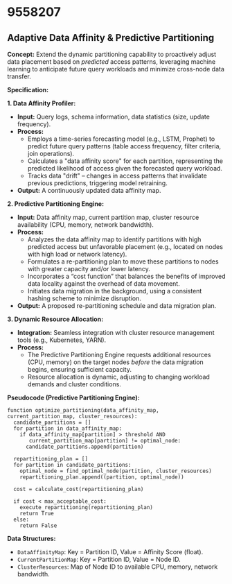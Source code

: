 # 9558207

## Adaptive Data Affinity & Predictive Partitioning

**Concept:** Extend the dynamic partitioning capability to proactively adjust data placement based on *predicted* access patterns, leveraging machine learning to anticipate future query workloads and minimize cross-node data transfer.

**Specification:**

**1. Data Affinity Profiler:**

*   **Input:** Query logs, schema information, data statistics (size, update frequency).
*   **Process:**
    *   Employs a time-series forecasting model (e.g., LSTM, Prophet) to predict future query patterns (table access frequency, filter criteria, join operations).
    *   Calculates a "data affinity score" for each partition, representing the predicted likelihood of access given the forecasted query workload.
    *   Tracks data "drift" – changes in access patterns that invalidate previous predictions, triggering model retraining.
*   **Output:**  A continuously updated data affinity map.

**2. Predictive Partitioning Engine:**

*   **Input:** Data affinity map, current partition map, cluster resource availability (CPU, memory, network bandwidth).
*   **Process:**
    *   Analyzes the data affinity map to identify partitions with high predicted access but unfavorable placement (e.g., located on nodes with high load or network latency).
    *   Formulates a re-partitioning plan to move these partitions to nodes with greater capacity and/or lower latency.
    *   Incorporates a “cost function” that balances the benefits of improved data locality against the overhead of data movement.
    *   Initiates data migration in the background, using a consistent hashing scheme to minimize disruption.
*   **Output:** A proposed re-partitioning schedule and data migration plan.

**3.  Dynamic Resource Allocation:**

*   **Integration:**  Seamless integration with cluster resource management tools (e.g., Kubernetes, YARN).
*   **Process:**
    *   The Predictive Partitioning Engine requests additional resources (CPU, memory) on the target nodes *before* the data migration begins, ensuring sufficient capacity.
    *   Resource allocation is dynamic, adjusting to changing workload demands and cluster conditions.

**Pseudocode (Predictive Partitioning Engine):**

```pseudocode
function optimize_partitioning(data_affinity_map, current_partition_map, cluster_resources):
  candidate_partitions = []
  for partition in data_affinity_map:
    if data_affinity_map[partition] > threshold AND
       current_partition_map[partition] != optimal_node:
      candidate_partitions.append(partition)

  repartitioning_plan = []
  for partition in candidate_partitions:
    optimal_node = find_optimal_node(partition, cluster_resources)
    repartitioning_plan.append((partition, optimal_node))

  cost = calculate_cost(repartitioning_plan)

  if cost < max_acceptable_cost:
    execute_repartitioning(repartitioning_plan)
    return True
  else:
    return False
```

**Data Structures:**

*   `DataAffinityMap`:  Key = Partition ID, Value = Affinity Score (float).
*   `CurrentPartitionMap`: Key = Partition ID, Value = Node ID.
*   `ClusterResources`: Map of Node ID to available CPU, memory, network bandwidth.